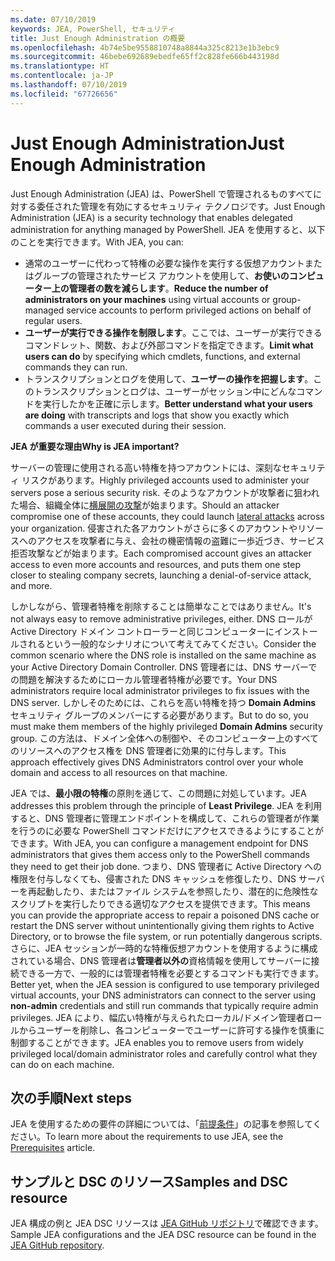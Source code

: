 ```yaml
---
ms.date: 07/10/2019
keywords: JEA, PowerShell, セキュリティ
title: Just Enough Administration の概要
ms.openlocfilehash: 4b74e5be9558810748a8844a325c8213e1b3ebc9
ms.sourcegitcommit: 46bebe692689ebedfe65ff2c828fe666b443198d
ms.translationtype: HT
ms.contentlocale: ja-JP
ms.lasthandoff: 07/10/2019
ms.locfileid: "67726656"
---
```

# <a name="just-enough-administration"></a><span data-ttu-id="4ddd7-103">Just Enough Administration</span><span class="sxs-lookup"><span data-stu-id="4ddd7-103">Just Enough Administration</span></span>

<span data-ttu-id="4ddd7-104">Just Enough Administration (JEA) は、PowerShell で管理されるものすべてに対する委任された管理を有効にするセキュリティ テクノロジです。</span><span class="sxs-lookup"><span data-stu-id="4ddd7-104">Just Enough Administration (JEA) is a security technology that enables delegated administration for anything managed by PowerShell.</span></span> <span data-ttu-id="4ddd7-105">JEA を使用すると、以下のことを実行できます。</span><span class="sxs-lookup"><span data-stu-id="4ddd7-105">With JEA, you can:</span></span>

- <span data-ttu-id="4ddd7-106">通常のユーザーに代わって特権の必要な操作を実行する仮想アカウントまたはグループの管理されたサービス アカウントを使用して、**お使いのコンピューター上の管理者の数を減らします**。</span><span class="sxs-lookup"><span data-stu-id="4ddd7-106">**Reduce the number of administrators on your machines** using virtual accounts or group-managed service accounts to perform privileged actions on behalf of regular users.</span></span>
- <span data-ttu-id="4ddd7-107">**ユーザーが実行できる操作を制限します**。ここでは、ユーザーが実行できるコマンドレット、関数、および外部コマンドを指定できます。</span><span class="sxs-lookup"><span data-stu-id="4ddd7-107">**Limit what users can do** by specifying which cmdlets, functions, and external commands they can run.</span></span>
- <span data-ttu-id="4ddd7-108">トランスクリプションとログを使用して、**ユーザーの操作を把握します**。このトランスクリプションとログは、ユーザーがセッション中にどんなコマンドを実行したかを正確に示します。</span><span class="sxs-lookup"><span data-stu-id="4ddd7-108">**Better understand what your users are doing** with transcripts and logs that show you exactly which commands a user executed during their session.</span></span>

<span data-ttu-id="4ddd7-109">**JEA が重要な理由**</span><span class="sxs-lookup"><span data-stu-id="4ddd7-109">**Why is JEA important?**</span></span>

<span data-ttu-id="4ddd7-110">サーバーの管理に使用される高い特権を持つアカウントには、深刻なセキュリティ リスクがあります。</span><span class="sxs-lookup"><span data-stu-id="4ddd7-110">Highly privileged accounts used to administer your servers pose a serious security risk.</span></span> <span data-ttu-id="4ddd7-111">そのようなアカウントが攻撃者に狙われた場合、組織全体に[横展開の攻撃](https://aka.ms/pth)が始まります。</span><span class="sxs-lookup"><span data-stu-id="4ddd7-111">Should an attacker compromise one of these accounts, they could launch [lateral attacks](https://aka.ms/pth) across your organization.</span></span> <span data-ttu-id="4ddd7-112">侵害された各アカウントがさらに多くのアカウントやリソースへのアクセスを攻撃者に与え、会社の機密情報の盗難に一歩近づき、サービス拒否攻撃などが始まります。</span><span class="sxs-lookup"><span data-stu-id="4ddd7-112">Each compromised account gives an attacker access to even more accounts and resources, and puts them one step closer to stealing company secrets, launching a denial-of-service attack, and more.</span></span>

<span data-ttu-id="4ddd7-113">しかしながら、管理者特権を削除することは簡単なことではありません。</span><span class="sxs-lookup"><span data-stu-id="4ddd7-113">It's not always easy to remove administrative privileges, either.</span></span> <span data-ttu-id="4ddd7-114">DNS ロールが Active Directory ドメイン コントローラーと同じコンピューターにインストールされるという一般的なシナリオについて考えてみてください。</span><span class="sxs-lookup"><span data-stu-id="4ddd7-114">Consider the common scenario where the DNS role is installed on the same machine as your Active Directory Domain Controller.</span></span> <span data-ttu-id="4ddd7-115">DNS 管理者には、DNS サーバーでの問題を解決するためにローカル管理者特権が必要です。</span><span class="sxs-lookup"><span data-stu-id="4ddd7-115">Your DNS administrators require local administrator privileges to fix issues with the DNS server.</span></span> <span data-ttu-id="4ddd7-116">しかしそのためには、これらを高い特権を持つ **Domain Admins** セキュリティ グループのメンバーにする必要があります。</span><span class="sxs-lookup"><span data-stu-id="4ddd7-116">But to do so, you must make them members of the highly privileged **Domain Admins** security group.</span></span> <span data-ttu-id="4ddd7-117">この方法は、ドメイン全体への制御や、そのコンピューター上のすべてのリソースへのアクセス権を DNS 管理者に効果的に付与します。</span><span class="sxs-lookup"><span data-stu-id="4ddd7-117">This approach effectively gives DNS Administrators control over your whole domain and access to all resources on that machine.</span></span>

<span data-ttu-id="4ddd7-118">JEA では、**最小限の特権**の原則を通じて、この問題に対処しています。</span><span class="sxs-lookup"><span data-stu-id="4ddd7-118">JEA addresses this problem through the principle of **Least Privilege**.</span></span> <span data-ttu-id="4ddd7-119">JEA を利用すると、DNS 管理者に管理エンドポイントを構成して、これらの管理者が作業を行うのに必要な PowerShell コマンドだけにアクセスできるようにすることができます。</span><span class="sxs-lookup"><span data-stu-id="4ddd7-119">With JEA, you can configure a management endpoint for DNS administrators that gives them access only to the PowerShell commands they need to get their job done.</span></span> <span data-ttu-id="4ddd7-120">つまり、DNS 管理者に Active Directory への権限を付与しなくても、侵害された DNS キャッシュを修復したり、DNS サーバーを再起動したり、またはファイル システムを参照したり、潜在的に危険性なスクリプトを実行したりできる適切なアクセスを提供できます。</span><span class="sxs-lookup"><span data-stu-id="4ddd7-120">This means you can provide the appropriate access to repair a poisoned DNS cache or restart the DNS server without unintentionally giving them rights to Active Directory, or to browse the file system, or run potentially dangerous scripts.</span></span> <span data-ttu-id="4ddd7-121">さらに、JEA セッションが一時的な特権仮想アカウントを使用するように構成されている場合、DNS 管理者は**管理者以外の**資格情報を使用してサーバーに接続できる一方で、一般的には管理者特権を必要とするコマンドも実行できます。</span><span class="sxs-lookup"><span data-stu-id="4ddd7-121">Better yet, when the JEA session is configured to use temporary privileged virtual accounts, your DNS administrators can connect to the server using **non-admin** credentials and still run commands that typically require admin privileges.</span></span> <span data-ttu-id="4ddd7-122">JEA により、幅広い特権が与えられたローカル/ドメイン管理者ロールからユーザーを削除し、各コンピューターでユーザーに許可する操作を慎重に制御することができます。</span><span class="sxs-lookup"><span data-stu-id="4ddd7-122">JEA enables you to remove users from widely privileged local/domain administrator roles and carefully control what they can do on each machine.</span></span>

## <a name="next-steps"></a><span data-ttu-id="4ddd7-123">次の手順</span><span class="sxs-lookup"><span data-stu-id="4ddd7-123">Next steps</span></span>

<span data-ttu-id="4ddd7-124">JEA を使用するための要件の詳細については、「[前提条件](prerequisites.md)」の記事を参照してください。</span><span class="sxs-lookup"><span data-stu-id="4ddd7-124">To learn more about the requirements to use JEA, see the [Prerequisites](prerequisites.md) article.</span></span>

## <a name="samples-and-dsc-resource"></a><span data-ttu-id="4ddd7-125">サンプルと DSC のリソース</span><span class="sxs-lookup"><span data-stu-id="4ddd7-125">Samples and DSC resource</span></span>

<span data-ttu-id="4ddd7-126">JEA 構成の例と JEA DSC リソースは [JEA GitHub リポジトリ](https://github.com/PowerShell/JEA)で確認できます。</span><span class="sxs-lookup"><span data-stu-id="4ddd7-126">Sample JEA configurations and the JEA DSC resource can be found in the [JEA GitHub repository](https://github.com/PowerShell/JEA).</span></span>
